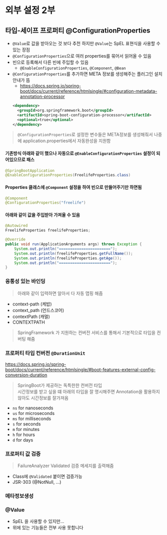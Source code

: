 # 외부 설정 2부
## 타입-세이프 프로퍼티 @ConfigurationProperties
- `@Value`로 값을 받아오는 것 보다 추천 하지만 `@Value`는 SpEL 표현식을 사용할 수 있는 장점
- `@ConfigurationProperties`으로 여러 properties를 묶어서 읽어올 수 있음
- 빈으로 등록해서 다른 빈에 주입할 수 있음
  - `@EnableConfigurationProperties`, `@Component`, `@Bean`
- `@ConfigurationProperties`를 추가하면 META 정보를 생성해주는 플러그인 설치안내가 뜸
  - https://docs.spring.io/spring-boot/docs/current/reference/htmlsingle/#configuration-metadata-annotation-processor
  ```xml
  <dependency>
    <groupId>org.springframework.boot</groupId>
    <artifactId>spring-boot-configuration-processor</artifactId>
    <optional>true</optional>
  </dependency>
  ```
  
> `@ConfigurationProperties`로 설정한 변수들은 META정보를 생성해줘서 나중에 application.properties에서 자동완성을 지원함
#### 기존방식 아래와 같이 했으나 자동으로 `@EnableConfigurationProperties` 설정이 되어있으므로 패스
```java
@SpringBootApplication
@EnableConfigurationProperties(FreelifeProperties.class)
```

#### Properties 클래스에 `@Component` 설정을 하여 빈으로 만들어주기만 하면됨
```java
@Component
@ConfigurationProperties("freelife")
```

#### 아래와 같이 값을 주입받아 가져올 수 있음
```java
@Autowired
FreelifeProperties freelifeProperties;

@Override
public void run(ApplicationArguments args) throws Exception {
    System.out.println("=======================");
    System.out.println(freelifeProperties.getFullName());
    System.out.println(freelifeProperties.getAge());
    System.out.println("=======================");
}
```

### 융통성 있는 바인딩
> 아래와 같이 입력하면 알아서 다 자동 맵핑 해줌  
- context-path (케밥)
- context_path (언드스코어)
- contextPath (캐멀)
- CONTEXTPATH
  
> SpringFramework 가 지원하는 컨버전 서비스를 통해서 기본적으로 타입을 컨버팅 해줌  
### 프로퍼티 타입 컨버전 `@DurationUnit`
https://docs.spring.io/spring-boot/docs/current/reference/htmlsingle/#boot-features-external-config-conversion-duration
  
> SpringBoot가 제공하는 독특한한 컨버전 타입  
> 시간정보를 받고 싶을 떄 아래의 타입을 잘 명시해주면 Annotation을 활용하지 않아도 시간정보를 잘가져옴  
- `ns` for nanoseconds
- `us` for microseconds
- `ms` for milliseconds
- `s` for seconds
- `m` for minutes
- `h` for hours
- `d` for days

### 프로퍼티 값 검증
> FailureAnalyzer Validated 검증 메세지를 출력해줌  
- Class에 `@Validated` 붙이면 검증가능
- JSR-303 (@NotNull, ...)

### 메타정보생성
### @Value
- SpEL 을 사용할 수 있지만...
- 위에 있는 기능들은 전부 사용 못합니다